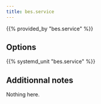 ```yaml
---
title: bes.service
---
```


{{% provided_by "bes.service" %}}

## Options

{{% systemd_unit "bes.service" %}}

## Additionnal notes

Nothing here.